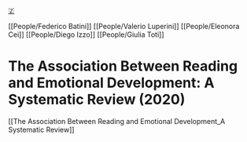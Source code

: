 [🇿](zotero://select/library/items/WNQYJ9BC)

[[People/Federico Batini]] [[People/Valerio Luperini]] [[People/Eleonora Cei]] [[People/Diego Izzo]] [[People/Giulia Toti]] 
# The Association Between Reading and Emotional Development: A Systematic Review (2020)

[[The Association Between Reading and Emotional Development_A Systematic Review]]